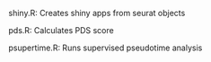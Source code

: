shiny.R: Creates shiny apps from seurat objects

pds.R: Calculates PDS score

psupertime.R: Runs supervised pseudotime analysis 

